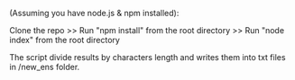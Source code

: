 (Assuming you have node.js & npm installed):

Clone the repo >>
Run "npm install" from the root directory >>
Run "node index" from the root directory

The script divide results by characters length and writes them into txt files in /new_ens folder.
